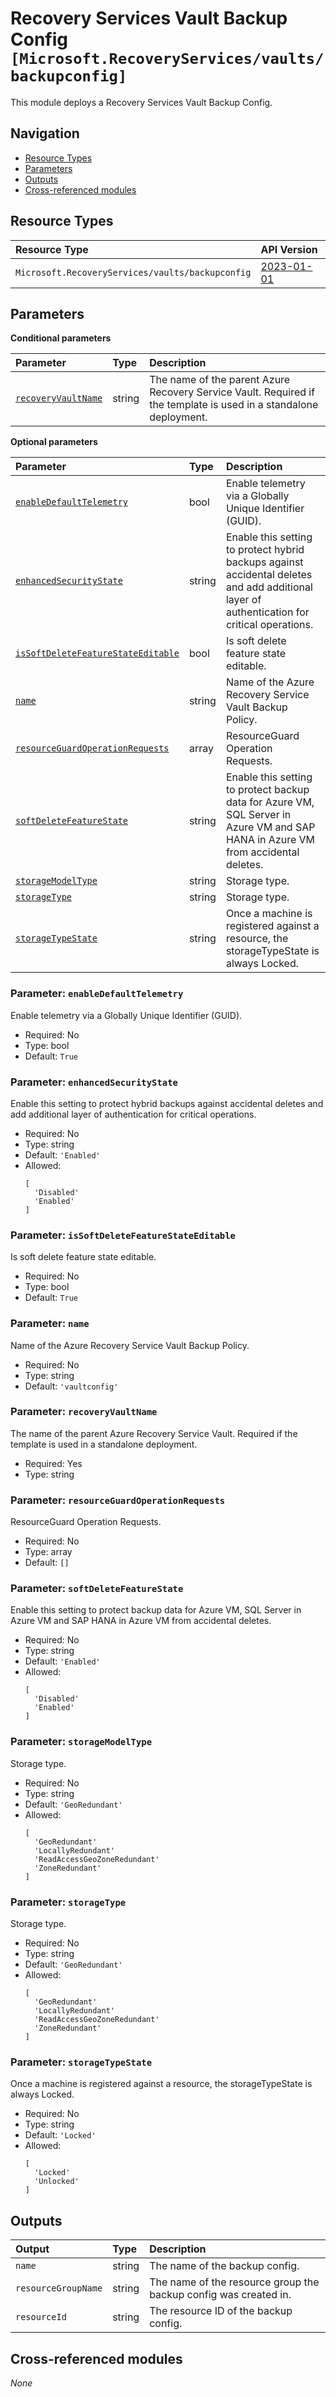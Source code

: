 # Recovery Services Vault Backup Config `[Microsoft.RecoveryServices/vaults/backupconfig]`

This module deploys a Recovery Services Vault Backup Config.

## Navigation

- [Resource Types](#Resource-Types)
- [Parameters](#Parameters)
- [Outputs](#Outputs)
- [Cross-referenced modules](#Cross-referenced-modules)

## Resource Types

| Resource Type | API Version |
| :-- | :-- |
| `Microsoft.RecoveryServices/vaults/backupconfig` | [2023-01-01](https://learn.microsoft.com/en-us/azure/templates/Microsoft.RecoveryServices/2023-01-01/vaults/backupconfig) |

## Parameters

**Conditional parameters**

| Parameter | Type | Description |
| :-- | :-- | :-- |
| [`recoveryVaultName`](#parameter-recoveryvaultname) | string | The name of the parent Azure Recovery Service Vault. Required if the template is used in a standalone deployment. |

**Optional parameters**

| Parameter | Type | Description |
| :-- | :-- | :-- |
| [`enableDefaultTelemetry`](#parameter-enabledefaulttelemetry) | bool | Enable telemetry via a Globally Unique Identifier (GUID). |
| [`enhancedSecurityState`](#parameter-enhancedsecuritystate) | string | Enable this setting to protect hybrid backups against accidental deletes and add additional layer of authentication for critical operations. |
| [`isSoftDeleteFeatureStateEditable`](#parameter-issoftdeletefeaturestateeditable) | bool | Is soft delete feature state editable. |
| [`name`](#parameter-name) | string | Name of the Azure Recovery Service Vault Backup Policy. |
| [`resourceGuardOperationRequests`](#parameter-resourceguardoperationrequests) | array | ResourceGuard Operation Requests. |
| [`softDeleteFeatureState`](#parameter-softdeletefeaturestate) | string | Enable this setting to protect backup data for Azure VM, SQL Server in Azure VM and SAP HANA in Azure VM from accidental deletes. |
| [`storageModelType`](#parameter-storagemodeltype) | string | Storage type. |
| [`storageType`](#parameter-storagetype) | string | Storage type. |
| [`storageTypeState`](#parameter-storagetypestate) | string | Once a machine is registered against a resource, the storageTypeState is always Locked. |

### Parameter: `enableDefaultTelemetry`

Enable telemetry via a Globally Unique Identifier (GUID).
- Required: No
- Type: bool
- Default: `True`

### Parameter: `enhancedSecurityState`

Enable this setting to protect hybrid backups against accidental deletes and add additional layer of authentication for critical operations.
- Required: No
- Type: string
- Default: `'Enabled'`
- Allowed:
  ```Bicep
  [
    'Disabled'
    'Enabled'
  ]
  ```

### Parameter: `isSoftDeleteFeatureStateEditable`

Is soft delete feature state editable.
- Required: No
- Type: bool
- Default: `True`

### Parameter: `name`

Name of the Azure Recovery Service Vault Backup Policy.
- Required: No
- Type: string
- Default: `'vaultconfig'`

### Parameter: `recoveryVaultName`

The name of the parent Azure Recovery Service Vault. Required if the template is used in a standalone deployment.
- Required: Yes
- Type: string

### Parameter: `resourceGuardOperationRequests`

ResourceGuard Operation Requests.
- Required: No
- Type: array
- Default: `[]`

### Parameter: `softDeleteFeatureState`

Enable this setting to protect backup data for Azure VM, SQL Server in Azure VM and SAP HANA in Azure VM from accidental deletes.
- Required: No
- Type: string
- Default: `'Enabled'`
- Allowed:
  ```Bicep
  [
    'Disabled'
    'Enabled'
  ]
  ```

### Parameter: `storageModelType`

Storage type.
- Required: No
- Type: string
- Default: `'GeoRedundant'`
- Allowed:
  ```Bicep
  [
    'GeoRedundant'
    'LocallyRedundant'
    'ReadAccessGeoZoneRedundant'
    'ZoneRedundant'
  ]
  ```

### Parameter: `storageType`

Storage type.
- Required: No
- Type: string
- Default: `'GeoRedundant'`
- Allowed:
  ```Bicep
  [
    'GeoRedundant'
    'LocallyRedundant'
    'ReadAccessGeoZoneRedundant'
    'ZoneRedundant'
  ]
  ```

### Parameter: `storageTypeState`

Once a machine is registered against a resource, the storageTypeState is always Locked.
- Required: No
- Type: string
- Default: `'Locked'`
- Allowed:
  ```Bicep
  [
    'Locked'
    'Unlocked'
  ]
  ```


## Outputs

| Output | Type | Description |
| :-- | :-- | :-- |
| `name` | string | The name of the backup config. |
| `resourceGroupName` | string | The name of the resource group the backup config was created in. |
| `resourceId` | string | The resource ID of the backup config. |

## Cross-referenced modules

_None_
